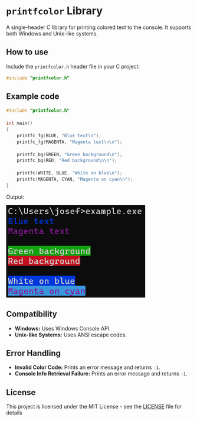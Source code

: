 # `printfcolor` Library

A single-header C library for printing colored text to the console. It supports both Windows and Unix-like systems.

## How to use

Include the `printfcolor.h` header file in your C project:

```c
#include "printfcolor.h"
```

## Example code

```c
#include "printfcolor.h"

int main()
{
    printfc_fg(BLUE, "Blue text\n");
    printfc_fg(MAGENTA, "Magenta text\n\n");

    printfc_bg(GREEN, "Green background\n");
    printfc_bg(RED, "Red background\n\n");

    printfc(WHITE, BLUE, "White on blue\n");
    printfc(MAGENTA, CYAN, "Magenta on cyan\n");
}
```

Output:

![Example output](https://github.com/JosefVesely/printfcolor/blob/main/example.png)

## Compatibility

- **Windows:** Uses Windows Console API.
- **Unix-like Systems:** Uses ANSI escape codes.

## Error Handling

- **Invalid Color Code:** Prints an error message and returns `-1`.
- **Console Info Retrieval Failure:** Prints an error message and returns `-1`.

## License

This project is licensed under the MIT License - see the [LICENSE](https://github.com/JosefVesely/printfcolor/blob/main/LICENSE) file for details